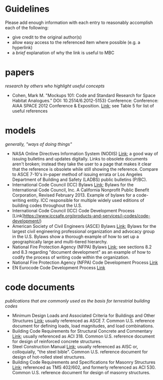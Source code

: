 # Guidelines
Please add enough information with each entry to reasonably accomplish each of the following:
- give credit to the original author(s)
- allow easy access to the referenced item where possible (e.g. a hyperlink)
- a *brief* explanation of why the link is useful to MBC

# papers
*research by others who highlight useful concepts*
- Cohen, Mark M. "Mockups 101: Code and Standard Research for Space Habitat Analogues." DOI: 10.2514/6.2012-5153} Conference: Conference: AIAA SPACE 2012 Conference & Exposition. [Link](https://www.researchgate.net/publication/268569804_Mockups_101_Code_and_Standard_Research_for_Space_Habitat_Analogues); see Table 5 for list of useful references

# models
*generally, "ways of doing things"*
- NASA Online Directives Information System (NODIS) [Link](https://nodis3.gsfc.nasa.gov/lib_docs.cfm?range=7); a good way of issuing bulletins and updates digitally. Links to obsolete documents aren't broken; instead they take the user to a page that makes it clear that the reference is obsolete while still showing the reference. Compare to ASCE 7-10's in-paper method of issuing errata or Los Angeles Department of Building and Safety (LADBS) public bulletins (P/BC).
- International Code Council (ICC) Bylaws [Link](https://cdn-web.iccsafe.org/wp-content/uploads/bylaws.pdf); Bylaws for the International Code Council, Inc. A California Nonprofit Public Benefit Corporation, Revised February 2013. Example of bylaws for a code-writing entity. ICC responsible for multiple widely used editions of building codes throughout the U.S.
- International Code Council (ICC) Code Development Process [Link]https://www.iccsafe.org/products-and-services/i-codes/code-development/)
- American Society of Civil Engineers (ASCE) Bylaws [Link](https://www.asce.org/uploadedFiles/About_ASCE/Governance_and_Guiding_Documents/Bylaws%20as%20of%20July%202018.pdf); Bylaws for the largest civil engineering professional organization and advocacy group in the U.S. Bylaws show a thorough example of how to set up a geographically large and multi-tiered hierarchy.
- National Fire Protection Agency (NFPA) Bylaws [Link](https://www.nfpa.org/-/media/Files/About-NFPA/NFPA-Operations/bylaws.ashx?la=en); see sections 8.2 and 8.3 regarding "document development" as an example of how to codify the process of writing code within the organization.
- National Fire Protection Agency (NFPA) Code Development Process [Link](https://www.nfpa.org/Codes-and-Standards/Standards-development-process)
- EN Eurocode Code Development Process [Link](https://eurocodes.jrc.ec.europa.eu/showpage.php?id=5)

# code documents
*publications that are commonly used as the basis for terrestrial building codes*
- Minimum Design Loads and Associated Criteria for Buildings and Other Structures [Link](https://www.asce.org/asce-7/); usually referenced as ASCE 7. Common U.S. reference document for defining loads, load magnitudes, and load combinations.
- Building Code Requirements for Structural Concrete and Commentary [Link](https://www.concrete.org/store/productdetail.aspx?ItemID=31814&Language=English&Units=US_Units); usually referenced as ACI 318. Common U.S. reference document for design of reinforced concrete structures.
- Steel Construction Manual [Link](https://www.aisc.org/Steel-Construction-Manual-14th-Ed-Fourth-Printing-Print#.XEQcDFxKhPY); usually referenced as AISC or, colloquially, "the steel bible". Common U.S. reference document for design of hot-rolled steel structures.
- Building Code Requirements and Specifications for Masonry Structures [Link](https://www.concrete.org/store/productdetail.aspx?ItemID=TMSBCR16&Language=English&Units=US_Units); referenced as TMS 402/602, and formerly referenced as ACI 530. Common U.S. reference document for design of masonry structures.
